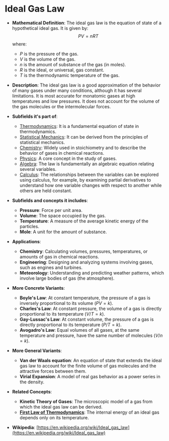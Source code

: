# Ideal Gas Law

- **Mathematical Definition**: The ideal gas law is the equation of state of a hypothetical ideal gas. It is given by:
$$ PV = nRT $$
  where:
    - $P$ is the pressure of the gas.
    - $V$ is the volume of the gas.
    - $n$ is the amount of substance of the gas (in moles).
    - $R$ is the ideal, or universal, gas constant.
    - $T$ is the thermodynamic temperature of the gas.

- **Description**: The ideal gas law is a good approximation of the behavior of many gases under many conditions, although it has several limitations. It is most accurate for monatomic gases at high temperatures and low pressures. It does not account for the volume of the gas molecules or the intermolecular forces.

- **Subfields it's part of**:
    - [Thermodynamics](https://en.wikipedia.org/wiki/Thermodynamics): It is a fundamental equation of state in thermodynamics.
    - [Statistical Mechanics](https://en.wikipedia.org/wiki/Statistical_mechanics): It can be derived from the principles of statistical mechanics.
    - [Chemistry](https://en.wikipedia.org/wiki/Chemistry): Widely used in stoichiometry and to describe the behavior of gases in chemical reactions.
    - [Physics](https://en.wikipedia.org/wiki/Physics): A core concept in the study of gases.
    - [Algebra](https://en.wikipedia.org/wiki/Algebra): The law is fundamentally an algebraic equation relating several variables.
    - [Calculus](https://en.wikipedia.org/wiki/Calculus): The relationships between the variables can be explored using calculus, for example, by examining partial derivatives to understand how one variable changes with respect to another while others are held constant.

- **Subfields and concepts it includes**:
    - **Pressure**: Force per unit area.
    - **Volume**: The space occupied by the gas.
    - **Temperature**: A measure of the average kinetic energy of the particles.
    - **Mole**: A unit for the amount of substance.

- **Applications**:
    - **Chemistry**: Calculating volumes, pressures, temperatures, or amounts of gas in chemical reactions.
    - **Engineering**: Designing and analyzing systems involving gases, such as engines and turbines.
    - **Meteorology**: Understanding and predicting weather patterns, which involve large bodies of gas (the atmosphere).

- **More Concrete Variants**:
    - **Boyle's Law**: At constant temperature, the pressure of a gas is inversely proportional to its volume ($PV = k$).
    - **Charles's Law**: At constant pressure, the volume of a gas is directly proportional to its temperature ($V/T = k$).
    - **Gay-Lussac's Law**: At constant volume, the pressure of a gas is directly proportional to its temperature ($P/T = k$).
    - **Avogadro's Law**: Equal volumes of all gases, at the same temperature and pressure, have the same number of molecules ($V/n = k$).

- **More General Variants**:
    - **Van der Waals equation**: An equation of state that extends the ideal gas law to account for the finite volume of gas molecules and the attractive forces between them.
    - **Virial Expansion**: A model of real gas behavior as a power series in the density.

- **Related Concepts**:
    - **Kinetic Theory of Gases**: The microscopic model of a gas from which the ideal gas law can be derived.
    - **[First Law of Thermodynamics](./first_law_of_thermodynamics.md)**: The internal energy of an ideal gas depends only on its temperature.

- **Wikipedia**: [https://en.wikipedia.org/wiki/Ideal_gas_law](https://en.wikipedia.org/wiki/Ideal_gas_law)
